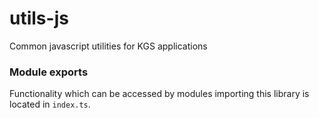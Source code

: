 # utils-js

Common javascript utilities for KGS applications

### Module exports

Functionality which can be accessed by modules importing this library is located in `index.ts`.
